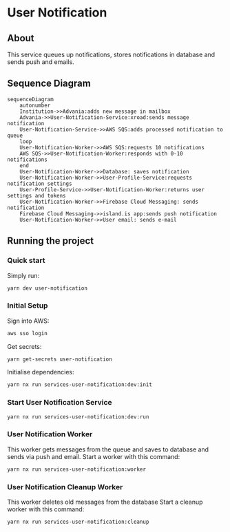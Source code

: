 # User Notification

## About

This service queues up notifications, stores notifications in database and sends push and emails.

## Sequence Diagram

```mermaid
sequenceDiagram
    autonumber
    Institution->>Advania:adds new message in mailbox
    Advania->>User-Notification-Service:xroad:sends message notification
    User-Notification-Service->>AWS SQS:adds processed notification to queue
    loop
    User-Notification-Worker->>AWS SQS:requests 10 notifications
    AWS SQS->>User-Notification-Worker:responds with 0-10 notifications
    end
    User-Notification-Worker->>Database: saves notification
    User-Notification-Worker->>User-Profile-Service:requests notification settings
    User-Profile-Service->>User-Notification-Worker:returns user settings and tokens
    User-Notification-Worker->>Firebase Cloud Messaging: sends notification
    Firebase Cloud Messaging->>island.is app:sends push notification
    User-Notification-Worker->>User email: sends e-mail
```

## Running the project

### Quick start

Simply run:

```bash
yarn dev user-notification
```

### Initial Setup

Sign into AWS:

```sh
aws sso login
```

Get secrets:

```sh
yarn get-secrets user-notification
```

Initialise dependencies:

```sh
yarn nx run services-user-notification:dev:init
```

### Start User Notification Service

```sh
yarn nx run services-user-notification:dev:run
```

### User Notification Worker

This worker gets messages from the queue and saves to database and sends via
push and email. Start a worker with this command:

```sh
yarn nx run services-user-notification:worker
```

### User Notification Cleanup Worker

This worker deletes old messages from the database
Start a cleanup worker with this command:

```sh
yarn nx run services-user-notification:cleanup
```
